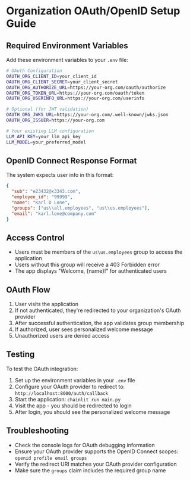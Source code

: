 # Organization OAuth/OpenID Setup Guide

## Required Environment Variables

Add these environment variables to your `.env` file:

```bash
# OAuth Configuration
OAUTH_ORG_CLIENT_ID=your_client_id
OAUTH_ORG_CLIENT_SECRET=your_client_secret
OAUTH_ORG_AUTHORIZE_URL=https://your-org.com/oauth/authorize
OAUTH_ORG_TOKEN_URL=https://your-org.com/oauth/token
OAUTH_ORG_USERINFO_URL=https://your-org.com/userinfo

# Optional (for JWT validation)
OAUTH_ORG_JWKS_URL=https://your-org.com/.well-known/jwks.json
OAUTH_ORG_ISSUER=https://your-org.com

# Your existing LLM configuration
LLM_API_KEY=your_llm_api_key
LLM_MODEL=your_preferred_model
```

## OpenID Connect Response Format

The system expects user info in this format:
```json
{
  "sub": "e23432@x3343.com",
  "employee_id": "99999", 
  "name": "Karl D Lone",
  "groups": ["us\\all.employees", "us\\us.employees"],
  "email": "karl.lone@company.com"
}
```

## Access Control

- Users must be members of the `us\us.employees` group to access the application
- Users without this group will receive a 403 Forbidden error
- The app displays "Welcome, {name}!" for authenticated users

## OAuth Flow

1. User visits the application
2. If not authenticated, they're redirected to your organization's OAuth provider
3. After successful authentication, the app validates group membership
4. If authorized, user sees personalized welcome message
5. Unauthorized users are denied access

## Testing

To test the OAuth integration:

1. Set up the environment variables in your `.env` file
2. Configure your OAuth provider to redirect to: `http://localhost:8000/auth/callback`
3. Start the application: `chainlit run main.py`
4. Visit the app - you should be redirected to login
5. After login, you should see the personalized welcome message

## Troubleshooting

- Check the console logs for OAuth debugging information
- Ensure your OAuth provider supports the OpenID Connect scopes: `openid profile email groups`
- Verify the redirect URI matches your OAuth provider configuration
- Make sure the `groups` claim includes the required group name 